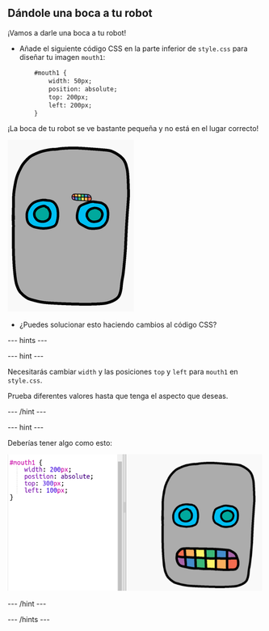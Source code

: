 ## Dándole una boca a tu robot

¡Vamos a darle una boca a tu robot!

- Añade el siguiente código CSS en la parte inferior de `style.css` para diseñar tu imagen `mouth1`:
    ```
        #mouth1 {
            width: 50px;
            position: absolute;
            top: 200px;
            left: 200px;
        }
    ```    

¡La boca de tu robot se ve bastante pequeña y no está en el lugar correcto!

![captura de pantalla](images/robot-mouth.png)

- ¿Puedes solucionar esto haciendo cambios al código CSS?

--- hints ---


--- hint ---

Necesitarás cambiar `width` y las posiciones `top` y `left` para `mouth1` en `style.css`.

Prueba diferentes valores hasta que tenga el aspecto que deseas.

--- /hint ---

--- hint ---

Deberías tener algo como esto:

![captura de pantalla](images/robot-mouth-code.png)

--- /hint ---

--- /hints ---